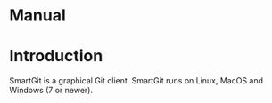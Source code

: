 # Manual

# Introduction

SmartGit is a graphical Git client. SmartGit runs on Linux, MacOS and Windows (7 or newer).
